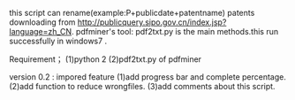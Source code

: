 this script can rename(example:P+publicdate+patentname) patents downloading from 
<http://publicquery.sipo.gov.cn/index.jsp?language=zh_CN>.
pdfminer's tool: pdf2txt.py is the main methods.this run successfully in windows7 .

Requirement；
(1)python 2
(2)pdf2txt.py of pdfminer

version 0.2 : impored feature
(1)add progress bar and complete percentage.
(2)add function to reduce wrongfiles.
(3)add comments about this script.
